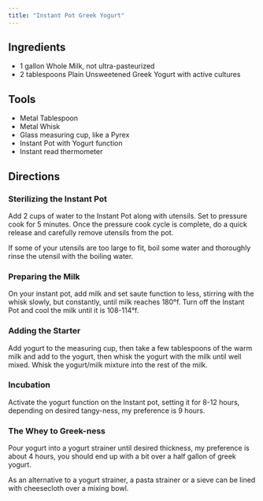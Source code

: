 ```yaml
---
title: "Instant Pot Greek Yogurt"
---
```


## Ingredients

- 1 gallon Whole Milk, not ultra-pasteurized
- 2 tablespoons Plain Unsweetened Greek Yogurt with active cultures

## Tools

- Metal Tablespoon
- Metal Whisk
- Glass measuring cup, like a Pyrex
- Instant Pot with Yogurt function
- Instant read thermometer

## Directions

### Sterilizing the Instant Pot

Add 2 cups of water to the Instant Pot along with utensils. Set to pressure cook for 5 minutes. Once the pressure cook cycle is complete, do a quick release and carefully remove utensils from the pot.

If some of your utensils are too large to fit, boil some water and thoroughly rinse the utensil with the boiling water.

### Preparing the Milk

On your instant pot, add milk and set saute function to less, stirring with the whisk slowly, but constantly, until milk reaches 180°f. Turn off the Instant Pot and cool the milk until it is 108-114°f.

### Adding the Starter

Add yogurt to the measuring cup, then take a few tablespoons of the warm milk and add to the yogurt, then whisk the yogurt with the milk until well mixed. Whisk the yogurt/milk mixture into the rest of the milk.

### Incubation

Activate the yogurt function on the Instant pot, setting it for 8-12 hours, depending on desired tangy-ness, my preference is 9 hours.

### The Whey to Greek-ness

Pour yogurt into a yogurt strainer until desired thickness, my preference is about 4 hours, you should end up with a bit over a half gallon of greek yogurt.

As an alternative to a yogurt strainer, a pasta strainer or a sieve can be lined with cheesecloth over a mixing bowl.
